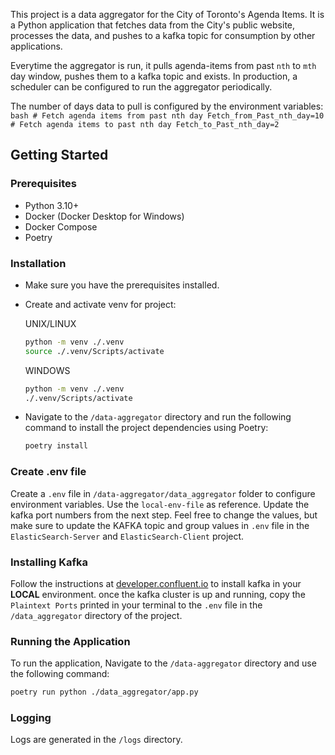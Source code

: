 This project is a data aggregator for the City of Toronto's Agenda Items. It is a Python application that fetches data from the City's public website, processes the data, and pushes to a kafka topic for consumption by other applications. 

Everytime the aggregator is run, it pulls agenda-items from past `nth` to `mth` day window, pushes them to a kafka topic and exists.
In production, a scheduler can be configured to run the aggregator periodically.

The number of days data to pull is configured by the environment variables:
    ```bash
    # Fetch agenda items from past nth day
    Fetch_from_Past_nth_day=10
    # Fetch agenda items to past nth day
    Fetch_to_Past_nth_day=2
    ```

## Getting Started

### Prerequisites

- Python 3.10+
- Docker (Docker Desktop for Windows)
- Docker Compose
- Poetry

### Installation

* Make sure you have the prerequisites installed.
* Create and activate venv for project:
  
    UNIX/LINUX
    ```bash
    python -m venv ./.venv
    source ./.venv/Scripts/activate
    ```

    WINDOWS
    ```bash
    python -m venv ./.venv
    ./.venv/Scripts/activate
    ```


* Navigate to the `/data-aggregator` directory and run the following command to install the project dependencies using Poetry:

    ```bash
    poetry install
    ```

### Create .env file
Create a `.env` file in `/data-aggregator/data_aggregator` folder to configure environment variables. Use the `local-env-file` as reference. Update the kafka port numbers from the next step.
Feel free to change the values, but make sure to update the KAFKA topic and group values in `.env` file in the `ElasticSearch-Server` and `ElasticSearch-Client` project.

### Installing Kafka
Follow the instructions at [developer.confluent.io](https://developer.confluent.io/get-started/python/#kafka-setup) to install kafka in your **LOCAL** environment.
once the kafka cluster is up and running, copy the `Plaintext Ports` printed in your terminal to the `.env` file in the `/data_aggregator` directory of the project.

### Running the Application

To run the application, Navigate to the `/data-aggregator` directory and use the following command:

```bash
poetry run python ./data_aggregator/app.py
```


### Logging

Logs are generated in the `/logs` directory.
